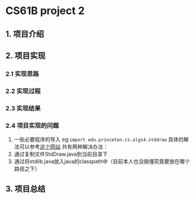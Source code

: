 # CS61B project 2

## 1. 项目介绍
## 2. 项目实现
### 2.1 实现思路
### 2.2 实现过程
### 2.3 实现结果
### 2.4 项目实现的问题
1. 一些必要程序的导入
eg:`import edu.princeton.cs.algs4.stddraw`
具体的解法可以参考[这个网站](https://algs4.cs.princeton.edu/code/javadoc/edu/princeton/cs/algs4/StdDraw.html)
共有两种解决办法：
1. 通过复制文件StdDraw.java到当前目录下
2. 通过将stdlib.java放入java的classpath中（目前本人也没搞懂究竟要放在哪个路径之下）
## 3. 项目总结
